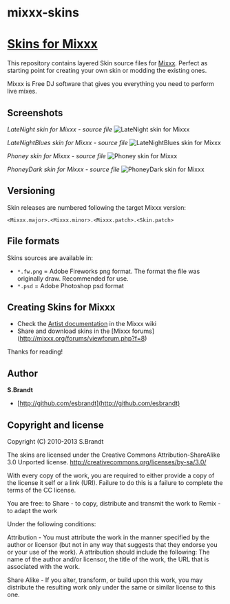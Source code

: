mixxx-skins
===========

# [Skins for Mixxx](https://github.com/esbrandt/mixxx-skins)

This repository contains layered Skin source files for [Mixxx](https://github.com/mixxxdj/mixxx).
Perfect as starting point for creating your own skin or modding the existing ones.

Mixxx is Free DJ software that gives you everything you need to perform live mixes.


## Screenshots

*LateNight skin for Mixxx - source file*
![LateNight skin for Mixxx](https://raw.github.com/esbrandt/mixxx-skins/master/LateNight1280x800-WXGA-1.10.0/LateNight1280x800-WXGA-1.10.0-final.png)

*LateNightBlues skin for Mixxx - source file*
![LateNightBlues skin for Mixxx](https://raw.github.com/esbrandt/mixxx-skins/master/LateNightBlues1280x800-WXGA-1.10.0/LateNightBlues1280x800-WXGA-1.10.0.final.png)

*Phoney skin for Mixxx - source file*
![Phoney skin for Mixxx](https://raw.github.com/esbrandt/mixxx-skins/master/Phoney1600x1200-UXGA-1.9/Phoney1600x1200-UXGA-1.9-final.png)

*PhoneyDark skin for Mixxx - source file*
![PhoneyDark skin for Mixxx](https://raw.github.com/esbrandt/mixxx-skins/master/PhoneyDark1600x1200-UXGA-1.9/PhoneyDark1600x1200-UXGA-1.9-final.png)


## Versioning

Skin releases are numbered following the target Mixxx version:

`<Mixxx.major>.<Mixxx.minor>.<Mixxx.patch>.<Skin.patch>`


## File formats

Skins sources are available in:
* `*.fw.png` = Adobe Fireworks png format. The format the file was originally draw. Recommended for use.
* `*.psd` = Adobe Photoshop psd format


## Creating Skins for Mixxx

* Check the [Artist documentation](http://mixxx.org/wiki/doku.php#artist_documentation) in the Mixxx wiki
* Share and download skins in the [Mixxx forums] (http://mixxx.org/forums/viewforum.php?f=8)


Thanks for reading!


## Author

**S.Brandt**

+ [http://github.com/esbrandt](http://github.com/esbrandt)


## Copyright and license

Copyright (C) 2010-2013 S.Brandt

The skins are licensed under the Creative Commons Attribution-ShareAlike 3.0 Unported license.
http://creativecommons.org/licenses/by-sa/3.0/

With every copy of the work, you are required to either provide a copy of the license it self
or a link (URI). Failure to do this is a failure to complete the terms of the CC license.

You are free:
to Share - to copy, distribute and transmit the work
to Remix - to adapt the work

Under the following conditions:

Attribution - You must attribute the work in the manner specified by the author or licensor
(but not in any way that suggests that they endorse you or your use of the work).
A attribution should include the following: The name of the author and/or licensor, 
the title of the work, the URL that is associated with the work.

Share Alike - If you alter, transform, or build upon this work, you may distribute
the resulting work only under the same or similar license to this one.
